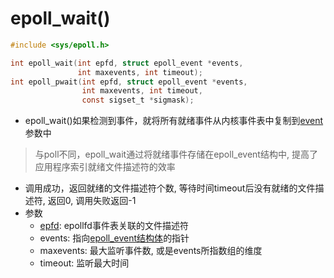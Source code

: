 # epoll_wait()

```c
#include <sys/epoll.h>

int epoll_wait(int epfd, struct epoll_event *events,
               int maxevents, int timeout);
int epoll_pwait(int epfd, struct epoll_event *events,
                int maxevents, int timeout,
                const sigset_t *sigmask);
```

- epoll_wait()如果检测到事件，就将所有就绪事件从内核事件表中复制到[event](Linux_IO_API_epoll_ctl().md#epoll_event结构体)参数中

> 与poll不同，epoll_wait通过将就绪事件存储在epoll_event结构中, 提高了应用程序索引就绪文件描述符的效率

- 调用成功，返回就绪的文件描述符个数, 等待时间timeout后没有就绪的文件描述符, 返回0, 调用失败返回-1
- 参数
  - [epfd](Linux_IO_API_epoll_create().md): epollfd事件表关联的文件描述符
  - events: 指向[epoll_event结构体](Linux_IO_API_epoll_ctl().md#epoll_event结构体)的指针
  - maxevents: 最大监听事件数, 或是events所指数组的维度
  - timeout: 监听最大时间
